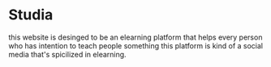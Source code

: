 # Studia
this website is desinged to be an elearning platform that helps every person who has intention to teach people something this  platform is kind of a social media that's spicilized in elearning.